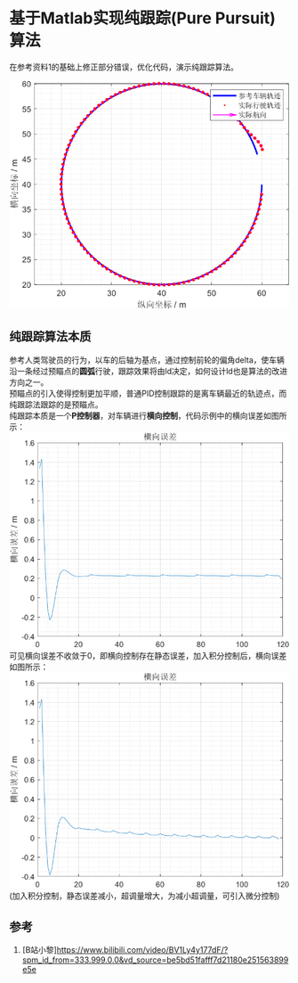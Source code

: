 # 基于Matlab实现纯跟踪(Pure Pursuit)算法

在参考资料1的基础上修正部分错误，优化代码，演示纯跟踪算法。

![图片](./imgs/1.png)  

## 纯跟踪算法本质

参考人类驾驶员的行为，以车的后轴为基点，通过控制前轮的偏角delta，使车辆沿一条经过预瞄点的**圆弧**行驶，跟踪效果将由ld决定，如何设计ld也是算法的改进方向之一。  
预瞄点的引入使得控制更加平顺，普通PID控制跟踪的是离车辆最近的轨迹点，而纯跟踪法跟踪的是预瞄点。  
纯跟踪本质是一个**P控制器**，对车辆进行**横向控制**，代码示例中的横向误差如图所示：  
![横向误差](./imgs/2.png)  
可见横向误差不收敛于0，即横向控制存在静态误差，加入积分控制后，横向误差如图所示：  
![横向误差](./imgs/3.png)  
(加入积分控制，静态误差减小，超调量增大，为减小超调量，可引入微分控制)

## 参考

1. [B站小黎]<https://www.bilibili.com/video/BV1Ly4y177dF/?spm_id_from=333.999.0.0&vd_source=be5bd51fafff7d21180e251563899e5e>
